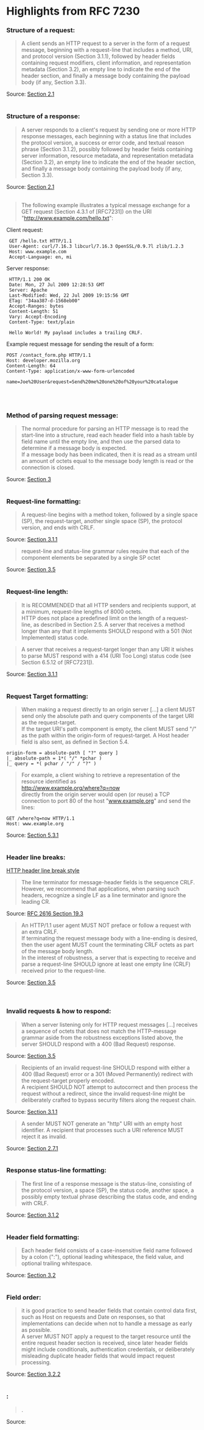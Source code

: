 # Highlights from RFC 7230

### Structure of a request:
> A client sends an HTTP request to a server in the form of a request  message, beginning with a request-line that includes a method, URI, and protocol version (Section 3.1.1), followed by header fields containing request modifiers, client information, and representation metadata (Section 3.2), an empty line to indicate the end of the header section, and finally a message body containing the payload body (if any, Section 3.3).  

Source:
[Section 2.1](https://datatracker.ietf.org/doc/html/rfc7230#section-2.1)
<br/><br/>

### Structure of a response:
> A server responds to a client's request by sending one or more HTTP response messages, each beginning with a status line that includes the protocol version, a success or error code, and textual reason phrase (Section 3.1.2), possibly followed by header fields containing server information, resource metadata, and representation metadata (Section 3.2), an empty line to indicate the end of the header section, and finally a message body containing the payload body (if any, Section 3.3).

Source:
[Section 2.1](https://datatracker.ietf.org/doc/html/rfc7230#section-2.1)
<br/><br/>

> The following example illustrates a typical message exchange for a GET request (Section 4.3.1 of [RFC7231]) on the URI "http://www.example.com/hello.txt":

   Client request:

     GET /hello.txt HTTP/1.1
     User-Agent: curl/7.16.3 libcurl/7.16.3 OpenSSL/0.9.7l zlib/1.2.3
     Host: www.example.com
     Accept-Language: en, mi


   Server response:

     HTTP/1.1 200 OK
     Date: Mon, 27 Jul 2009 12:28:53 GMT
     Server: Apache
     Last-Modified: Wed, 22 Jul 2009 19:15:56 GMT
     ETag: "34aa387-d-1568eb00"
     Accept-Ranges: bytes
     Content-Length: 51
     Vary: Accept-Encoding
     Content-Type: text/plain

     Hello World! My payload includes a trailing CRLF.

Example request message for sending the result of a form:  

    POST /contact_form.php HTTP/1.1
    Host: developer.mozilla.org
    Content-Length: 64
    Content-Type: application/x-www-form-urlencoded

    name=Joe%20User&request=Send%20me%20one%20of%20your%20catalogue
<br/><br/>

### Method of parsing request message:
> The normal procedure for parsing an HTTP message is to read the start-line into a structure, read each header field into a hash table by field name until the empty line, and then use the parsed data to determine if a message body is expected.  
If a message body has been indicated, then it is read as a stream until an amount of octets equal to the message body length is read or the connection is closed. 

Source: [Section 3](https://www.rfc-editor.org/rfc/rfc7230#section-3)
<br/><br/>

### Request-line formatting:
> A request-line begins with a method token, followed by a single space (SP), the request-target, another single space (SP), the protocol version, and ends with CRLF.  

Source:
[Section 3.1.1](https://datatracker.ietf.org/doc/html/rfc7230#section-3.1.1)

> request-line and status-line grammar rules require that each of the component elements be separated by a single SP octet  

Source:
[Section 3.5](https://datatracker.ietf.org/doc/html/rfc7230#section-3.5)
<br/><br/>

### Request-line length:
> It is RECOMMENDED that all HTTP senders and recipients support, at a minimum, request-line lengths of 8000 octets.  
HTTP does not place a predefined limit on the length of a request-line, as described in Section 2.5.  A server that receives a method longer than any that it implements SHOULD respond with a 501 (Not Implemented) status code.  

> A server that receives a request-target longer than any URI it wishes to parse MUST respond with a 414 (URI Too Long) status code (see Section 6.5.12 of [RFC7231]).  

Source:
[Section 3.1.1](https://datatracker.ietf.org/doc/html/rfc7230#section-3.1.1)
<br/><br/>

### Request Target formatting:
>  When making a request directly to an origin server [...] a client MUST send only the absolute path and query components of the target URI as the request-target.  
If the target URI's path component is empty, the client MUST send "/" as the path within the origin-form of request-target.  A Host header field is also sent, as defined in Section 5.4.  

    origin-form = absolute-path [ "?" query ]
    |_ absolute-path = 1*( "/" *pchar )
    |_ query = *( pchar / "/" / "?" )

> For example, a client wishing to retrieve a representation of the resource identified as  
http://www.example.org/where?q=now  
directly from the origin server would open (or reuse) a TCP connection to port 80 of the host "www.example.org" and send the lines:

    GET /where?q=now HTTP/1.1  
    Host: www.example.org  


Source:
[Section 5.3.1](https://datatracker.ietf.org/doc/html/rfc7230#section-5.3.1)
<br/><br/>

### Header line breaks:  
[HTTP header line break style](https://stackoverflow.com/questions/5757290/http-header-line-break-style)
> The line terminator for message-header fields is the sequence CRLF. However, we recommend that applications, when parsing such headers, recognize a single LF as a line terminator and ignore the leading CR.  

Source: [RFC 2616 Section 19.3](https://www.rfc-editor.org/rfc/rfc2616#section-19.3)  

> An HTTP/1.1 user agent MUST NOT preface or follow a request with an extra CRLF.  
If terminating the request message body with a line-ending is desired, then the user agent MUST count the terminating CRLF octets as part of the message body length.  
In the interest of robustness, a server that is expecting to receive and parse a request-line SHOULD ignore at least one empty line (CRLF) received prior to the request-line.  

Source: [Section 3.5](https://www.rfc-editor.org/rfc/rfc7230#section-3.5)  
<br/><br/>

### Invalid requests & how to respond:
> When a server listening only for HTTP request messages [...] receives a sequence of octets that does not match the HTTP-message grammar aside from the robustness exceptions listed above, the server SHOULD respond with a 400 (Bad Request) response.

Source:
[Section 3.5](https://datatracker.ietf.org/doc/html/rfc7230#section-3.5)

> Recipients of an invalid request-line SHOULD respond with either a 400 (Bad Request) error or a 301 (Moved Permanently) redirect with the request-target properly encoded.  
A recipient SHOULD NOT attempt to autocorrect and then process the request without a redirect, since the invalid request-line might be deliberately crafted to bypass security filters along the request chain.  

Source:
[Section 3.1.1](https://datatracker.ietf.org/doc/html/rfc7230#section-3.1.1)

> A sender MUST NOT generate an "http" URI with an empty host identifier. A recipient that processes such a URI reference MUST reject it as invalid.

Source:
[Section 2.7.1](https://datatracker.ietf.org/doc/html/rfc7230#section-2.7.1)
<br/><br/>

### Response status-line formatting:
>  The first line of a response message is the status-line, consisting of the protocol version, a space (SP), the status code, another space, a possibly empty textual phrase describing the status code, and ending with CRLF.  

Source:
[Section 3.1.2](https://datatracker.ietf.org/doc/html/rfc7230#section-3.1.2)
<br/><br/>

### Header field formatting:
>  Each header field consists of a case-insensitive field name followed by a colon (":"), optional leading whitespace, the field value, and optional trailing whitespace.  

Source:
[Section 3.2](https://datatracker.ietf.org/doc/html/rfc7230#section-3.2)
<br/><br/>

### Field order:
>  it is good practice to send header fields that contain control data first, such as Host on requests and Date on responses, so that implementations can decide when not to handle a message as early as possible.  
A server MUST NOT apply a request to the target resource until the entire request header section is received, since later header fields might include conditionals, authentication credentials, or deliberately misleading duplicate header fields that would impact request processing.  

Source:
[Section 3.2.2](https://datatracker.ietf.org/doc/html/rfc7230#section-3.2.2)
<br/><br/>

### :
>  .  

Source:
[]()
<br/><br/>